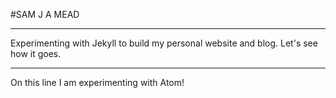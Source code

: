 #SAM J A MEAD

---

Experimenting with Jekyll to build my personal website and blog. Let's see how it goes.

---

On this line I am experimenting with Atom! 

